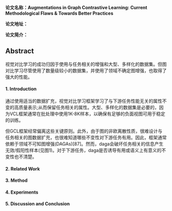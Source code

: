 **论文名称：Augmentations in Graph Contrastive Learning: Current
Methodological Flaws & Towards Better Practices**

**论文地址：**

**论文简介：**

## Abstract

视觉对比学习的成功归因于使用与任务相关的增强和大型、多样化的数据集。但图对比学习尽管使用了数量级较小的数据集，并使用了领域不确定图增强，也取得了强大的性能。

#### 1. Introduction

通过使用适当的数据扩充，视觉对比学习框架学习了与下游任务性能无关的属性不变的高质量表示;从而保留任务相关的属性。大型、多样化的数据集是必要的，因为VCL框架通常在批处理中使用1K-8K样本，以确保有足够的负面视图可用于稳定的训练。

但GCL框架经常偏离这些关键原则。此外，由于图的非欧离散性质，很难设计与任务相关的图数据扩充，也很难知道哪些不变性对下游任务有用。因此，框架通常依赖于领域不可知图增强(DAGAs)[87]。然而，daga会破坏任务相关的信息产生无效/假阳性样本(见图1)。对于下游任务，daga是否诱导有用或语义上有意义的不变性也不清楚。

#### 2. Related Work



#### 3. Method



#### 4. Experiments



#### 5. Discussion and Conclusion


